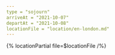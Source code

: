 ```yaml
---
type = "sojourn"
arriveAt = "2021-10-07"
departAt = "2021-10-08"
locationFile = "location/en-london.md"
---
```


{% locationPartial file=$locationFile /%}
